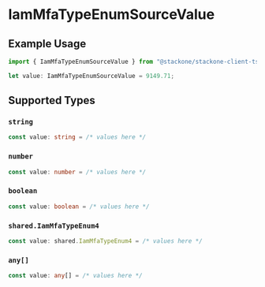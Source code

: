 # IamMfaTypeEnumSourceValue

## Example Usage

```typescript
import { IamMfaTypeEnumSourceValue } from "@stackone/stackone-client-ts/sdk/models/shared";

let value: IamMfaTypeEnumSourceValue = 9149.71;
```

## Supported Types

### `string`

```typescript
const value: string = /* values here */
```

### `number`

```typescript
const value: number = /* values here */
```

### `boolean`

```typescript
const value: boolean = /* values here */
```

### `shared.IamMfaTypeEnum4`

```typescript
const value: shared.IamMfaTypeEnum4 = /* values here */
```

### `any[]`

```typescript
const value: any[] = /* values here */
```

